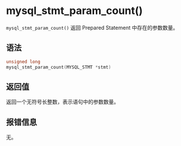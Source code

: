 mysql_stmt_param_count() 
=============================================

`mysql_stmt_param_count()` 返回 Prepared Statement 中存在的参数数量。

语法 
-----------------------

```c
unsigned long
mysql_stmt_param_count(MYSQL_STMT *stmt)
```



返回值 
------------------------

返回一个无符号长整数，表示语句中的参数数量。

报错信息 
-------------------------

无。
